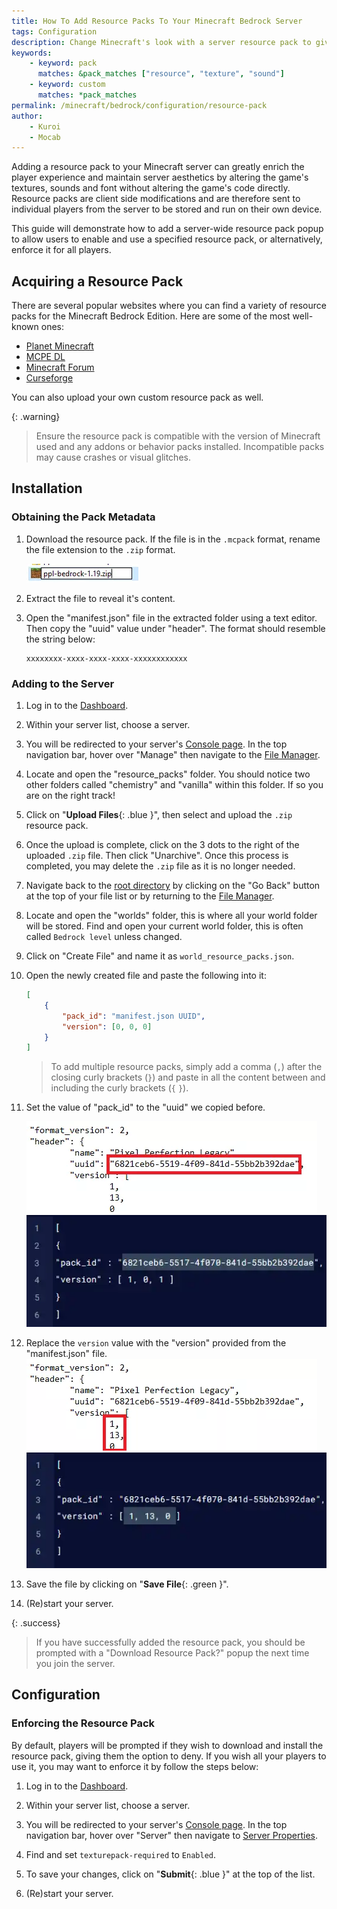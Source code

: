 ```yaml
---
title: How To Add Resource Packs To Your Minecraft Bedrock Server
tags: Configuration
description: Change Minecraft's look with a server resource pack to give blocks and textures a new look and feel.
keywords:
    - keyword: pack
      matches: &pack_matches ["resource", "texture", "sound"]
    - keyword: custom
      matches: *pack_matches
permalink: /minecraft/bedrock/configuration/resource-pack
author:
    - Kuroi
    - Mocab
---
```


Adding a resource pack to your Minecraft server can greatly enrich the player experience and maintain server aesthetics by altering the game's textures, sounds and font without altering the game's code directly. Resource packs are client side modifications and are therefore sent to individual players from the server to be stored and run on their own device.

This guide will demonstrate how to add a server-wide resource pack popup to allow users to enable and use a specified resource pack, or alternatively, enforce it for all players.

## Acquiring a Resource Pack

There are several popular websites where you can find a variety of resource packs for the Minecraft Bedrock Edition. Here are some of the most well-known ones:

-   [Planet Minecraft](https://www.planetminecraft.com/ "A popular platform for sharing Minecraft content, including resource packs, maps, and skins. The site has a dedicated section for Bedrock Edition.")
-   [MCPE DL](https://mcpedl.com/ "A website specifically focused on Minecraft Pocket Edition and Bedrock Edition, offering a wide range of resource packs, mods, maps, and more.")
-   [Minecraft Forum](https://www.minecraftforum.net/ "A long-standing community forum for Minecraft players, featuring a section dedicated to resource packs for all editions, including Bedrock.")
-   [Curseforge](https://www.curseforge.com/minecraft-bedrock "Known for hosting mods and addons for various games, CurseForge also has a section for Minecraft Bedrock Edition resource packs.")

You can also upload your own custom resource pack as well.

{: .warning}

> Ensure the resource pack is compatible with the version of Minecraft used and any addons or behavior packs installed. Incompatible packs may cause crashes or visual glitches.

## Installation

### Obtaining the Pack Metadata

1. Download the resource pack. If the file is in the `.mcpack` format, rename the file extension to the `.zip` format.

    ![Renaming to zip](/content/assets/images/posts/resource-pack/rename.webp)

2. Extract the file to reveal it's content.

3. Open the "manifest.json" file in the extracted folder using a text editor. Then copy the "uuid" value under "header". The format should resemble the string below:

    ```
    xxxxxxxx-xxxx-xxxx-xxxx-xxxxxxxxxxxx
    ```

### Adding to the Server

1. Log in to the [Dashboard](https://client.falixnodes.net/).

2. Within your server list, choose a server.

3. You will be redirected to your server's [Console page](https://client.falixnodes.net/server/console). In the top navigation bar, hover over "Manage" then navigate to the [File Manager](https://client.falixnodes.net/server/filemanager?dir=/).

4. Locate and open the "resource_packs" folder. You should notice two other folders called "chemistry" and "vanilla" within this folder. If so you are on the right track!

5. Click on "**Upload Files**{: .blue }", then select and upload the `.zip` resource pack.

6. Once the upload is complete, click on the 3 dots to the right of the uploaded `.zip` file. Then click "Unarchive". Once this process is completed, you may delete the `.zip` file as it is no longer needed.

7. Navigate back to the [root directory](https://client.falixnodes.net/server/filemanager?dir=/) by clicking on the "Go Back" button at the top of your file list or by returning to the [File Manager](https://client.falixnodes.net/server/filemanager?dir=/).

8. Locate and open the "worlds" folder, this is where all your world folder will be stored. Find and open your current world folder, this is often called `Bedrock level` unless changed.

9. Click on "Create File" and name it as `world_resource_packs.json`.

10. Open the newly created file and paste the following into it:

    ```json
    [
        {
            "pack_id": "manifest.json UUID",
            "version": [0, 0, 0]
        }
    ]
    ```

    > To add multiple resource packs, simply add a comma (`,`) after the closing curly brackets (`}`) and paste in all the content between and including the curly brackets (`{` `}`).

11. Set the value of "pack_id" to the "uuid" we copied before.

    ![manifest-packid](/content/assets/images/posts/resource-pack/manifest-packid.webp)
    ![pack id](/content/assets/images/posts/resource-pack/BedrockPackID.webp)

12. Replace the `version` value with the "version" provided from the "manifest.json" file.
    ![manifest-ver](/content/assets/images/posts/resource-pack/manifest-ver.webp)
    ![version](/content/assets/images/posts/resource-pack/BedrockResourceVer.webp)

13. Save the file by clicking on "**Save File**{: .green }".

14. (Re)start your server.

{: .success}

> If you have successfully added the resource pack, you should be prompted with a "Download Resource Pack?" popup the next time you join the server.

## Configuration

### Enforcing the Resource Pack

By default, players will be prompted if they wish to download and install the resource pack, giving them the option to deny. If you wish all your players to use it, you may want to enforce it by follow the steps below:

1. Log in to the [Dashboard](https://client.falixnodes.net/).

2. Within your server list, choose a server.

3. You will be redirected to your server's [Console page](https://client.falixnodes.net/server/console). In the top navigation bar, hover over "Server" then navigate to [Server Properties](https://client.falixnodes.net/server/properties).

4. Find and set `texturepack-required` to `Enabled`.

5. To save your changes, click on "**Submit**{: .blue }" at the top of the list.

6. (Re)start your server.

